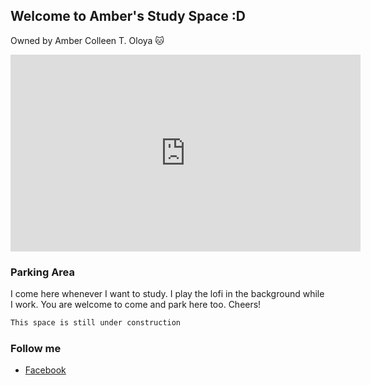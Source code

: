 ## Welcome to Amber's Study Space :D
Owned by Amber Colleen T. Oloya 🐱

<iframe width="560" height="315" src="https://www.youtube.com/embed/5qap5aO4i9A" title="YouTube video player" frameborder="0" allow="accelerometer; autoplay; clipboard-write; encrypted-media; gyroscope; picture-in-picture" allowfullscreen></iframe>


### Parking Area

I come here whenever I want to study. I play the lofi in the background while I work. You are welcome to come and park here too. Cheers!

```markdown
This space is still under construction

```

### Follow me

- [Facebook](https://www.facebook.com/ambercolleen.oloya "Click Ctrl if you want to open this link on another tab.")
